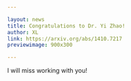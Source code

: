 ```yaml
---

layout: news
title: Congratulations to Dr. Yi Zhao!
author: XL
link: https://arxiv.org/abs/1410.7217
previewimage: 900x300

---
```


I will miss working with you!